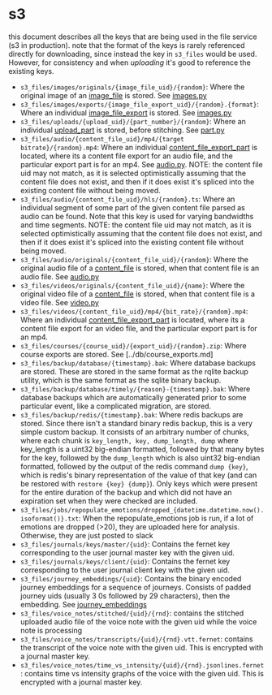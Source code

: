 # s3

this document describes all the keys that are being used in the file service
(s3 in production). note that the format of the keys is rarely referenced
directly for downloading, since instead the key in `s3_files` would be used.
However, for consistency and when _uploading_ it's good to reference the
existing keys.

- `s3_files/images/originals/{image_file_uid}/{random}`: Where the
  original image of an [image_file](../db/image_files.md) is stored. See
  [images.py](../../../jobs/images.py)
- `s3_files/images/exports/{image_file_export_uid}/{random}.{format}`: Where
  an individual [image_file_export](../db/image_file_exports.md) is stored.
  See [images.py](../../../jobs/images.py)
- `s3_files/uploads/{upload_uid}/{part_number}/{random}`: Where an individual
  [upload_part](../db/s3_file_upload_parts.md) is stored, before stitching. See
  [part.py](../../file_uploads/routes/part.py)
- `s3_files/audio/{content_file_uid}/mp4/{target bitrate}/{random}.mp4`:
  Where an individual [content_file_export_part](../db/content_file_export_parts.md) is
  located, where its a content file export for an audio file, and the particular
  export part is for an mp4. See [audio.py](../../../jobs/audio.py). NOTE:
  the content file uid may not match, as it is selected optimistically assuming
  that the content file does not exist, and then if it does exist it's spliced
  into the existing content file without being moved.
- `s3_files/audio/{content_file_uid}/hls/{random}.ts`: Where an individual
  segment of some part of the given content file parsed as audio can be found.
  Note that this key is used for varying bandwidths and time segments. NOTE:
  the content file uid may not match, as it is selected optimistically assuming
  that the content file does not exist, and then if it does exist it's spliced
  into the existing content file without being moved.
- `s3_files/audio/originals/{content_file_uid}/{random}`: Where the original
  audio file of a [content_file](../db/content_files.md) is stored, when that
  content file is an audio file. See [audio.py](../../../jobs/audio.py)
- `s3_files/videos/originals/{content_file_uid}/{name}`: Where the original
  video file of a [content_file](../db/content_files.md) is stored, when that
  content file is a video file. See [video.py](../../../jobs/videos.py)
- `s3_files/videos/{content_file_uid}/mp4/{bit_rate}/{random}.mp4`: Where an
  individual [content_file_export_part](../db/content_file_export_parts.md) is
  located, where its a content file export for an video file, and the particular
  export part is for an mp4.
- `s3_files/courses/{course_uid}/{export_uid}/{random}.zip`: Where course exports
  are stored. See [../db/course_exports.md]
- `s3_files/backup/database/{timestamp}.bak`: Where database backups are
  stored. These are stored in the same format as the rqlite backup utility,
  which is the same format as the sqlite binary backup.
- `s3_files/backup/database/timely/{reason}-{timestamp}.bak`: Where database
  backups which are automatically generated prior to some particular event, like
  a complicated migration, are stored.
- `s3_files/backup/redis/{timestamp}.bak`: Where redis backups are
  stored. Since there isn't a standard binary redis backup, this is a very simple
  custom backup. It consists of an arbitrary number of chunks, where each chunk is
  `key_length, key, dump_length, dump` where key_length is a uint32 big-endian formatted,
  followed by that many bytes for the key, followed by the `dump_length` which is also
  uint32 big-endian formatted, followed by the output of the redis command `dump {key}`,
  which is redis's binary representation of the value of that key (and can be restored
  with `restore {key} {dump}`). Only keys which were present for the entire duration of
  the backup and which did not have an expiration set when they were checked are included.
- `s3_files/jobs/repopulate_emotions/dropped_{datetime.datetime.now().isoformat()}.txt`:
  When the repopulate_emotions job is run, if a lot of emotions are dropped (>20), they
  are uploaded here for analysis. Otherwise, they are just posted to slack
- `s3_files/journals/keys/master/{uid}`: Contains the fernet key corresponding
  to the user journal master key with the given uid.
- `s3_files/journals/keys/client/{uid}`: Contains the fernet key corresponding
  to the user journal client key with the given uid.
- `s3_files/journey_embeddings/{uid}`: Contains the binary encoded journey embeddings
  for a sequence of journeys. Consists of padded journey uids (usually 3 0s followed by
  29 characters), then the embedding. See [journey_embeddings](../db/journey_embeddings.md)
- `s3_files/voice_notes/stitched/{uid}/{rnd}`: contains the stitched uploaded audio file of the
  voice note with the given uid while the voice note is processing
- `s3_files/voice_notes/transcripts/{uid}/{rnd}.vtt.fernet`: contains the transcript of the voice note
  with the given uid. This is encrypted with a journal master key.
- `s3_files/voice_notes/time_vs_intensity/{uid}/{rnd}.jsonlines.fernet`: contains time vs intensity
  graphs of the voice with the given uid. This is encrypted with a journal master key.
